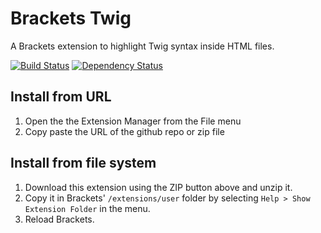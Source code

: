 # Brackets Twig

A Brackets extension to highlight Twig syntax inside HTML files.

[![Build Status](https://travis-ci.org/Athorcis/brackets-twig.svg?branch=master)](https://travis-ci.org/Athorcis/brackets-twig)
[![Dependency Status](https://dependencyci.com/github/Athorcis/brackets-twig/badge)](https://dependencyci.com/github/Athorcis/brackets-twig)

## Install from URL

1. Open the the Extension Manager from the File menu
2. Copy paste the URL of the github repo or zip file


## Install from file system

1. Download this extension using the ZIP button above and unzip it.
2. Copy it in Brackets' `/extensions/user` folder by selecting `Help > Show Extension Folder` in the menu.
3. Reload Brackets.
